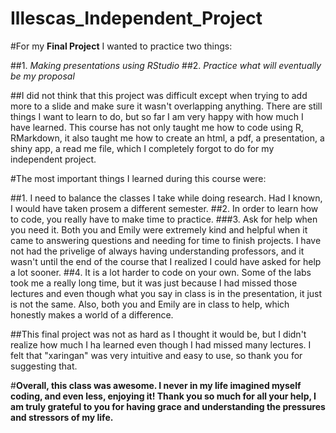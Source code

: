 
# Illescas_Independent_Project

#For my **Final Project** I wanted to practice two things: 

##1. *Making presentations using RStudio*
##2. *Practice what will eventually be my proposal*

##I did not think that this project was difficult except when trying to add more to a slide and make sure it wasn't overlapping anything.  There are still things I want to learn to do, but so far I am very happy with how much I have learned.  This course has not only taught me how to code using R, RMarkdown, it also taught me how to create an html, a pdf, a presentation, a shiny app, a read me file, which I completely forgot to do for my independent project. 

#The most important things I learned during this course were:

##1. I need to balance the classes I take while doing research.  Had I known, I would have taken prosem a different semester. 
##2. In order to learn how to code, you really have to make time to practice. 
###3. Ask for help when you need it.  Both you and Emily were extremely kind and helpful when it came to answering questions and needing for time to finish projects.  I have not had the privelige of always having understanding professors, and it wasn't until the end of the course that I realized I could have asked for help a lot sooner. 
##4. It is a lot harder to code on your own.  Some of the labs took me a really long time, but it was just because I had missed those lectures and even though what you say in class is in the presentation, it just is not the same.  Also, both you and Emily are in class to help, which honestly makes a world of a difference. 

##This final project was not as hard as I thought it would be, but I didn't realize how much I ha learned even though I had missed many lectures.  I felt that "xaringan" was very intuitive and easy to use, so thank you for suggesting that. 

#**Overall, this class was awesome.  I never in my life imagined myself coding, and even less, enjoying it!  Thank you so much for all your help, I am truly grateful to you for having grace and understanding the pressures and stressors of my life.**
